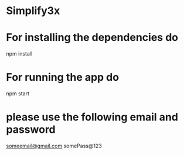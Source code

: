 # Simplify3x
# For installing the dependencies do 
  npm install
# For running the app do
npm start
# please use the following email and password
someemail@gmail.com
somePass@123
